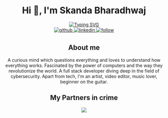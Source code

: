 <h1 align="center"> Hi 👋, I'm Skanda Bharadhwaj</h1>

<div align="center">
  <a href="https://git.io/typing-svg"><img src="https://readme-typing-svg.herokuapp.com?font=Fira+Code&weight=700&pause=1000&center=true&vCenter=true&lines=Penetration+Tester;CTF+player;Full+Stack+Developer;ML+enthusiast;Programmer" alt="Typing SVG" /></a>

<div>
  <div align="center">
  <!-- Github link -->
    <a href="https://github.com/Sbj3333" target="_blank">
      <img src=https://img.shields.io/badge/github-%232E3440.svg?&style=for-the-badge&logo=github&logoColor=white alt=github style="margin-bottom: 5px;" />
    </a>
    <!-- Linkedin Link -->
    <a href="https://www.linkedin.com/in/skanda-bharadhwaj-998062228/" target="_blank">
      <img src=https://img.shields.io/badge/linkedin-%232E3440.svg?&style=for-the-badge&logo=linkedin&logoColor=white alt=linkedin style="margin-bottom: 5px;" />
    </a>
    <a href="">
      <img src=https://img.shields.io/badge/follow-%232E87FB.svg?&style=for-the-badge&logo=&logoColor=white alt=follow style="margin-bottom: 5px;" />
    </a>
  </div>


  <div align="center">
    <h2>About me</h2>
    <p>A curious mind which questions everything and loves to understand how everything works. Fascinated by the power of computers and the way they revolutionize the world. A full stack developer diving deep in the field of cybersecurity. Apart from tech, I'm an artist, video editor, music lover, beginner on the guitar.</p>
  </div>

  <div align="center">
    <h2>My Partners in crime</h2>
    <p align="center">
      <a href="https://skillicons.dev">
        <img src="https://skillicons.dev/icons?i=js,html,css,react,anaconda,arduino,aws,bash,c,cpp,docker,express,npm,nodejs,firebase,mongodb,git,github,go,linux,neovim,vim,opencv,p5js,sublime,vscode,tailwind,python,tensorflow,ubuntu" />
      </a>
    </p>

  </div>
</div>
